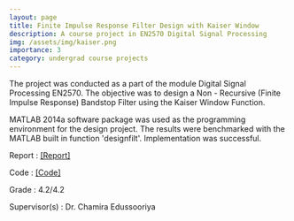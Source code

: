 ```yaml
---
layout: page
title: Finite Impulse Response Filter Design with Kaiser Window
description: A course project in EN2570 Digital Signal Processing
img: /assets/img/kaiser.png
importance: 3
category: undergrad course projects
---
```


The project was conducted as a part of the module Digital Signal Processing EN2570. The objective was to design a Non - Recursive (Finite Impulse Response) Bandstop Filter using the Kaiser Window Function.

MATLAB 2014a software package was used as the programming environment for the design project. The results were benchmarked with the MATLAB built in function 'designfilt'. Implementation was successful.

Report  :   [[Report]](https://drive.google.com/open?id=1gmtAsZcpuABd0QqDMkicSs2xlJqFKVOS)

Code    :   [[Code]](https://github.com/Laknath1996/FIR---Filter-Design)

Grade   :   4.2/4.2

Supervisor(s)   :   Dr. Chamira Edussooriya

